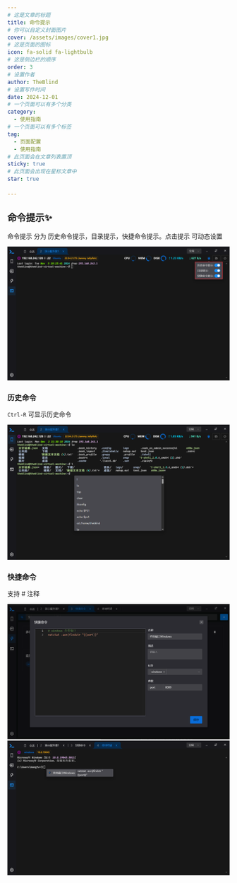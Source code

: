```yaml
---
# 这是文章的标题
title: 命令提示
# 你可以自定义封面图片
cover: /assets/images/cover1.jpg
# 这是页面的图标
icon: fa-solid fa-lightbulb
# 这是侧边栏的顺序
order: 3
# 设置作者
author: TheBlind
# 设置写作时间
date: 2024-12-01
# 一个页面可以有多个分类
category:
  - 使用指南
# 一个页面可以有多个标签
tag:
  - 页面配置
  - 使用指南
# 此页面会在文章列表置顶
sticky: true
# 此页面会出现在星标文章中
star: true

---
```







## 命令提示✨

命令提示 分为 历史命令提示，目录提示，快捷命令提示。点击提示 可动态设置

<img src="/assets/image/prompt-cmd.png"/>

### 历史命令

 `Ctrl-R` 可显示历史命令

 <img src="/assets/image/history-cmd.png"/>

### 快捷命令
支持 # 注释

 <img src="/assets/image/add-kjml.png"/>
 <img src="/assets/image/kjml.png"/>
